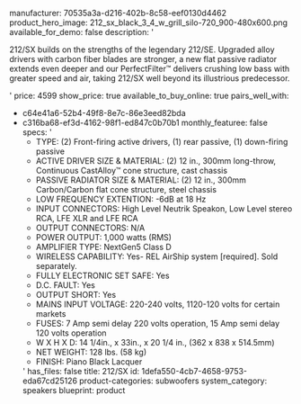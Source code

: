 manufacturer: 70535a3a-d216-402b-8c58-eef0130d4462
product_hero_image: 212_sx_black_3_4_w_grill_silo-720_900-480x600.png
available_for_demo: false
description: '<p>212/SX builds on the strengths of the legendary 212/SE. Upgraded alloy drivers with carbon fiber blades are stronger, a new flat passive radiator extends even deeper and our PerfectFilter™ delivers crushing low bass with greater speed and air, taking 212/SX well beyond its illustrious predecessor.</p>'
price: 4599
show_price: true
available_to_buy_online: true
pairs_well_with:
  - c64e41a6-52b4-49f8-8e7c-86e3eed82bda
  - c316ba68-ef3d-4162-98f1-ed847c0b70b1
monthly_featuree: false
specs: '<ul><li>TYPE: (2) Front-firing active drivers, (1) rear passive, (1) down-firing passive<br></li><li>ACTIVE DRIVER SIZE &amp; MATERIAL: (2) 12 in., 300mm long-throw, Continuous CastAlloy™ cone structure, cast chassis<br></li><li>PASSIVE RADIATOR SIZE &amp; MATERIAL: (2) 12 in., 300mm Carbon/Carbon flat cone structure, steel chassis<br></li><li>LOW FREQUENCY EXTENTION: -6dB at 18 Hz<br></li><li>INPUT CONNECTORS: High Level Neutrik Speakon, Low Level stereo RCA, LFE XLR and LFE RCA<br></li><li>OUTPUT CONNECTORS: N/A<br></li><li>POWER OUTPUT: 1,000 watts (RMS)<br></li><li>AMPLIFIER TYPE: NextGen5 Class D<br></li><li>WIRELESS CAPABILITY: Yes- REL AirShip system [required]. Sold separately.<br></li><li>FULLY ELECTRONIC SET SAFE: Yes<br></li><li>D.C. FAULT: Yes<br></li><li>OUTPUT SHORT: Yes<br></li><li>MAINS INPUT VOLTAGE: 220-240 volts, 1120-120 volts for certain markets<br></li><li>FUSES: 7 Amp semi delay 220 volts operation, 15 Amp semi delay 120 volts operation<br></li><li>W X H X D: 14 1/4in., x 33in., x 20 1/4 in., (362 x 838 x 514.5mm)&nbsp;<br></li><li>NET WEIGHT: 128 lbs. (58 kg)&nbsp;<br></li><li>FINISH: Piano Black Lacquer<br></li></ul>'
has_files: false
title: 212/SX
id: 1defa550-4cb7-4658-9753-eda67cd25126
product-categories: subwoofers
system_category: speakers
blueprint: product
